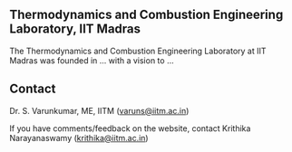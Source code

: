 ## Thermodynamics and Combustion Engineering Laboratory, IIT Madras

The Thermodynamics and Combustion Engineering Laboratory at IIT Madras was founded in ... with a vision to ...

## Contact

Dr. S. Varunkumar, ME, IITM (varuns@iitm.ac.in)

If you have comments/feedback on the website, contact Krithika Narayanaswamy (krithika@iitm.ac.in)
